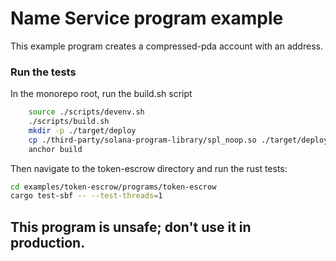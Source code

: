 # Name Service program example

This example program creates a compressed-pda account with an address.

### Run the tests

In the monorepo root, run the build.sh script

```bash
    source ./scripts/devenv.sh
    ./scripts/build.sh
    mkdir -p ./target/deploy
    cp ./third-party/solana-program-library/spl_noop.so ./target/deploy/spl_noop.so
    anchor build
```

Then navigate to the token-escrow directory and run the rust tests:

```bash
cd examples/token-escrow/programs/token-escrow
cargo test-sbf -- --test-threads=1
```

## This program is unsafe; don't use it in production.

